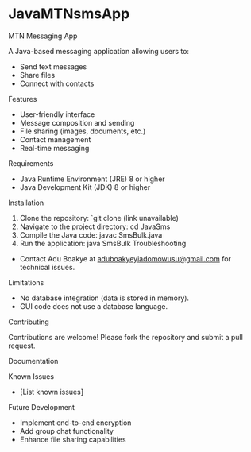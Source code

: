 # JavaMTNsmsApp


MTN Messaging App

A Java-based messaging application allowing users to:

- Send text messages
- Share files
- Connect with contacts

Features

- User-friendly interface
- Message composition and sending
- File sharing (images, documents, etc.)
- Contact management
- Real-time messaging

Requirements

- Java Runtime Environment (JRE) 8 or higher
- Java Development Kit (JDK) 8 or higher
  
Installation

1. Clone the repository: `git clone (link unavailable)
2. Navigate to the project directory: cd JavaSms
3. Compile the Java code: javac SmsBulk.java
4. Run the application: java SmsBulk
Troubleshooting

- Contact Adu Boakye at aduboakyeyiadomowusu@gmail.com for technical issues.
 
Limitations
- No database integration (data is stored in memory).
- GUI code does not use a database language.





Contributing

Contributions are welcome! Please fork the repository and submit a pull request.

Documentation


Known Issues

- [List known issues]

Future Development

- Implement end-to-end encryption
- Add group chat functionality
- Enhance file sharing capabilities


